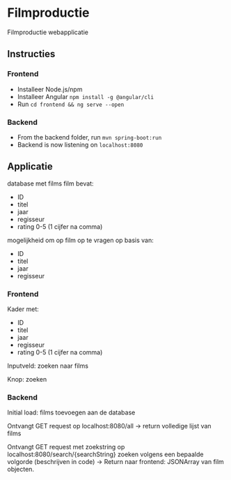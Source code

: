 # Filmproductie
Filmproductie webapplicatie

## Instructies
### Frontend
- Installeer Node.js/npm
- Installeer Angular `npm install -g @angular/cli`
- Run `cd frontend && ng serve --open`
### Backend
- From the backend folder, run `mvn spring-boot:run`
- Backend is now listening on `localhost:8080`

## Applicatie
 database met films
    film bevat:
- ID
- titel
- jaar
- regisseur 
- rating 0-5 (1 cijfer na comma)

mogelijkheid om op film op te vragen op basis van:
- ID
- titel
- jaar
- regisseur

### Frontend
Kader met: 
- ID
- titel
- jaar
- regisseur
- rating 0-5 (1 cijfer na comma)

Inputveld: zoeken naar films

Knop: zoeken

 
### Backend
Initial load:  films toevoegen aan de database

Ontvangt GET request op localhost:8080/all
-> return volledige lijst van films
    
Ontvangt GET request met zoekstring op localhost:8080/search/{searchString}
    zoeken volgens een bepaalde volgorde (beschrijven in code)
-> Return naar frontend:
    JSONArray van film objecten.

